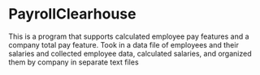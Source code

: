 # PayrollClearhouse
This is a program that supports calculated employee pay features and a
company total pay feature. Took in a data file of employees and their salaries
and collected employee data, calculated salaries, and organized them by company in separate text files
